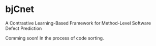 # bjCnet
A Contrastive Learning-Based Framework for Method-Level Software Defect Prediction

Comming soon!
In the process of code sorting.

